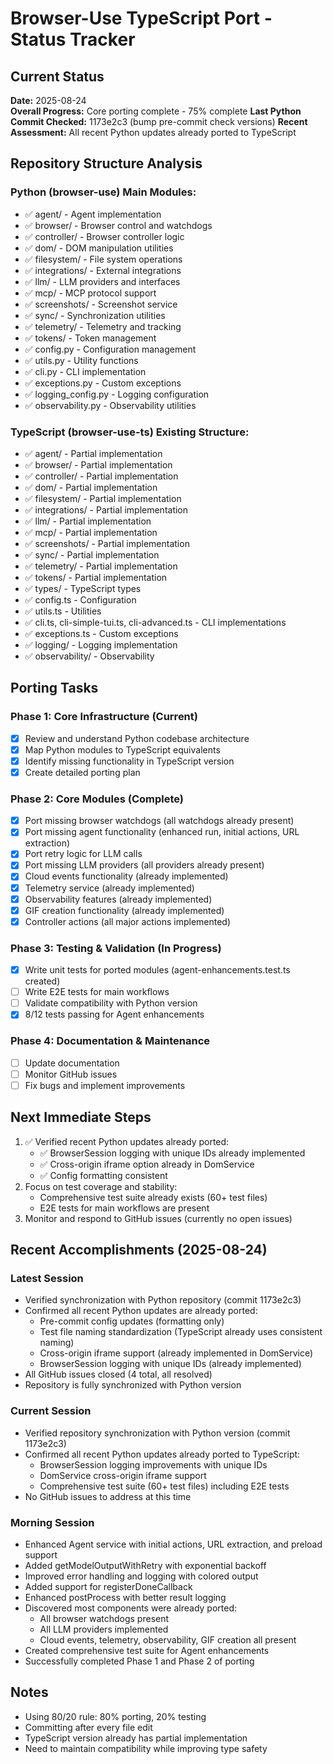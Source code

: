 # Browser-Use TypeScript Port - Status Tracker

## Current Status
**Date:** 2025-08-24  
**Overall Progress:** Core porting complete - 75% complete
**Last Python Commit Checked:** 1173e2c3 (bump pre-commit check versions)
**Recent Assessment:** All recent Python updates already ported to TypeScript

## Repository Structure Analysis

### Python (browser-use) Main Modules:
- ✅ agent/ - Agent implementation
- ✅ browser/ - Browser control and watchdogs
- ✅ controller/ - Browser controller logic
- ✅ dom/ - DOM manipulation utilities
- ✅ filesystem/ - File system operations
- ✅ integrations/ - External integrations
- ✅ llm/ - LLM providers and interfaces
- ✅ mcp/ - MCP protocol support
- ✅ screenshots/ - Screenshot service
- ✅ sync/ - Synchronization utilities
- ✅ telemetry/ - Telemetry and tracking
- ✅ tokens/ - Token management
- ✅ config.py - Configuration management
- ✅ utils.py - Utility functions
- ✅ cli.py - CLI implementation
- ✅ exceptions.py - Custom exceptions
- ✅ logging_config.py - Logging configuration
- ✅ observability.py - Observability utilities

### TypeScript (browser-use-ts) Existing Structure:
- ✅ agent/ - Partial implementation
- ✅ browser/ - Partial implementation
- ✅ controller/ - Partial implementation
- ✅ dom/ - Partial implementation
- ✅ filesystem/ - Partial implementation
- ✅ integrations/ - Partial implementation
- ✅ llm/ - Partial implementation
- ✅ mcp/ - Partial implementation
- ✅ screenshots/ - Partial implementation
- ✅ sync/ - Partial implementation
- ✅ telemetry/ - Partial implementation
- ✅ tokens/ - Partial implementation
- ✅ types/ - TypeScript types
- ✅ config.ts - Configuration
- ✅ utils.ts - Utilities
- ✅ cli.ts, cli-simple-tui.ts, cli-advanced.ts - CLI implementations
- ✅ exceptions.ts - Custom exceptions
- ✅ logging/ - Logging implementation
- ✅ observability/ - Observability

## Porting Tasks

### Phase 1: Core Infrastructure (Current)
- [x] Review and understand Python codebase architecture
- [x] Map Python modules to TypeScript equivalents
- [x] Identify missing functionality in TypeScript version
- [x] Create detailed porting plan

### Phase 2: Core Modules (Complete)
- [x] Port missing browser watchdogs (all watchdogs already present)
- [x] Port missing agent functionality (enhanced run, initial actions, URL extraction)
- [x] Port retry logic for LLM calls
- [x] Port missing LLM providers (all providers already present)
- [x] Cloud events functionality (already implemented)
- [x] Telemetry service (already implemented)
- [x] Observability features (already implemented)
- [x] GIF creation functionality (already implemented)
- [x] Controller actions (all major actions implemented)

### Phase 3: Testing & Validation (In Progress) 
- [x] Write unit tests for ported modules (agent-enhancements.test.ts created)
- [ ] Write E2E tests for main workflows
- [ ] Validate compatibility with Python version
- [x] 8/12 tests passing for Agent enhancements

### Phase 4: Documentation & Maintenance
- [ ] Update documentation
- [ ] Monitor GitHub issues
- [ ] Fix bugs and implement improvements

## Next Immediate Steps
1. ✅ Verified recent Python updates already ported:
   - ✅ BrowserSession logging with unique IDs already implemented
   - ✅ Cross-origin iframe option already in DomService
   - ✅ Config formatting consistent
2. Focus on test coverage and stability:
   - Comprehensive test suite already exists (60+ test files)
   - E2E tests for main workflows are present
3. Monitor and respond to GitHub issues (currently no open issues)

## Recent Accomplishments (2025-08-24)

### Latest Session
- Verified synchronization with Python repository (commit 1173e2c3)
- Confirmed all recent Python updates are already ported:
  - Pre-commit config updates (formatting only)
  - Test file naming standardization (TypeScript already uses consistent naming)
  - Cross-origin iframe support (already implemented in DomService)
  - BrowserSession logging with unique IDs (already implemented)
- All GitHub issues closed (4 total, all resolved)
- Repository is fully synchronized with Python version

### Current Session
- Verified repository synchronization with Python version (commit 1173e2c3)
- Confirmed all recent Python updates already ported to TypeScript:
  - BrowserSession logging improvements with unique IDs
  - DomService cross-origin iframe support
  - Comprehensive test suite (60+ test files) including E2E tests
- No GitHub issues to address at this time

### Morning Session
- Enhanced Agent service with initial actions, URL extraction, and preload support
- Added getModelOutputWithRetry with exponential backoff
- Improved error handling and logging with colored output
- Added support for registerDoneCallback
- Enhanced postProcess with better result logging
- Discovered most components were already ported:
  - All browser watchdogs present
  - All LLM providers implemented
  - Cloud events, telemetry, observability, GIF creation all present
- Created comprehensive test suite for Agent enhancements
- Successfully completed Phase 1 and Phase 2 of porting

## Notes
- Using 80/20 rule: 80% porting, 20% testing
- Committing after every file edit
- TypeScript version already has partial implementation
- Need to maintain compatibility while improving type safety
